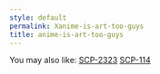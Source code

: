 ```yaml
---
style: default
permalink: Xanime-is-art-too-guys
title: anime-is-art-too-guys
---
```

You may also like:
[SCP-2323](http://scp-wiki.net/scp-2323)
[SCP-114](http://scp-wiki.net/scp-114)